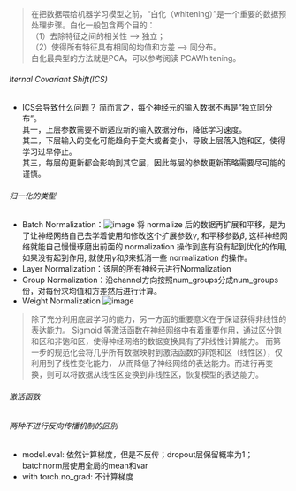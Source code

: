 >在把数据喂给机器学习模型之前，“白化（whitening）”是一个重要的数据预处理步骤。白化一般包含两个目的：  
>（1）去除特征之间的相关性 —> 独立；  
>（2）使得所有特征具有相同的均值和方差 —> 同分布。  
>白化最典型的方法就是PCA，可以参考阅读 PCAWhitening。  

###### Iternal Covariant Shift(ICS)
* ICS会导致什么问题？
  简而言之，每个神经元的输入数据不再是“独立同分布”。  
  其一，上层参数需要不断适应新的输入数据分布，降低学习速度。  
  其二，下层输入的变化可能趋向于变大或者变小，导致上层落入饱和区，使得学习过早停止。  
  其三，每层的更新都会影响到其它层，因此每层的参数更新策略需要尽可能的谨慎。

###### 归一化的类型
* Batch Normalization：![image](https://github.com/Feve1986/coding/assets/67903547/1c0f7034-10fc-47d3-97a4-509ae1fe463c)
  将 normalize 后的数据再扩展和平移，是为了让神经网络自己去学着使用和修改这个扩展参数$\gamma$, 和平移参数$\beta$,
  这样神经网络就能自己慢慢琢磨出前面的 normalization 操作到底有没有起到优化的作用,
  如果没有起到作用, 就使用$\gamma$和$\beta$来抵消一些 normalization 的操作。
* Layer Normalization：该层的所有神经元进行Normalization
* Group Normalization：沿channel方向按照num_groups分成num_groups份，对每份求均值和方差然后进行计算。
* Weight Normalization
![image](https://github.com/Feve1986/coding/assets/67903547/8e257f3f-0fdb-446c-85cd-46e759505e8c)

>除了充分利用底层学习的能力，另一方面的重要意义在于保证获得非线性的表达能力。
>Sigmoid 等激活函数在神经网络中有着重要作用，通过区分饱和区和非饱和区，使得神经网络的数据变换具有了非线性计算能力。
>而第一步的规范化会将几乎所有数据映射到激活函数的非饱和区（线性区），仅利用到了线性变化能力，
>从而降低了神经网络的表达能力。而进行再变换，则可以将数据从线性区变换到非线性区，恢复模型的表达能力。

###### 激活函数

###### 两种不进行反向传播机制的区别
* model.eval: 依然计算梯度，但是不反传；dropout层保留概率为1；batchnorm层使用全局的mean和var
* with torch.no_grad: 不计算梯度
